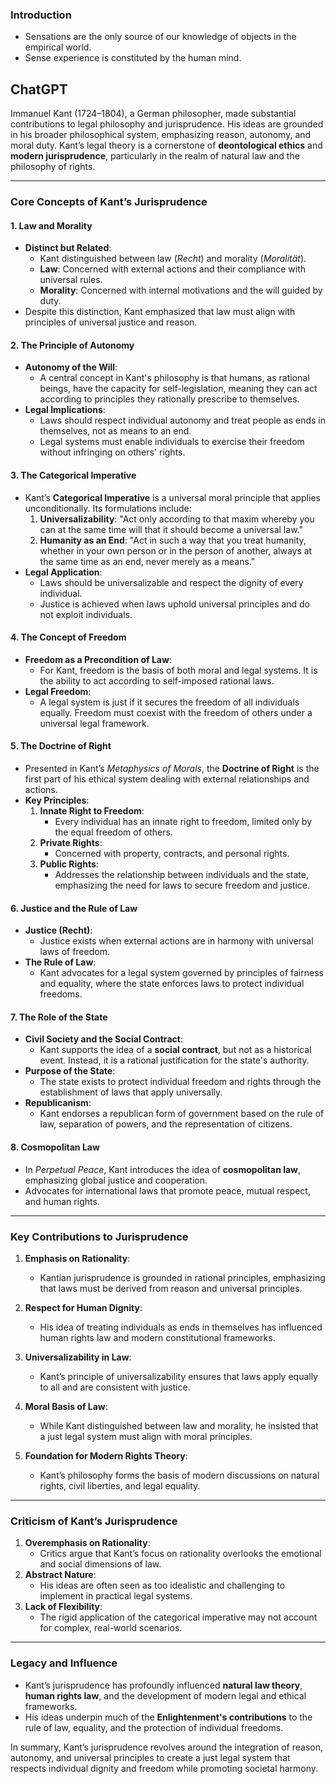 ### Introduction
- Sensations are the only source of our knowledge of objects in the empirical world.
- Sense experience is constituted by the human mind.

## ChatGPT
Immanuel Kant (1724–1804), a German philosopher, made substantial contributions to legal philosophy and jurisprudence. His ideas are grounded in his broader philosophical system, emphasizing reason, autonomy, and moral duty. Kant’s legal theory is a cornerstone of **deontological ethics** and **modern jurisprudence**, particularly in the realm of natural law and the philosophy of rights.

---

### **Core Concepts of Kant’s Jurisprudence**

#### 1. **Law and Morality**

- **Distinct but Related**:
    - Kant distinguished between law (_Recht_) and morality (_Moralität_).
    - **Law**: Concerned with external actions and their compliance with universal rules.
    - **Morality**: Concerned with internal motivations and the will guided by duty.
- Despite this distinction, Kant emphasized that law must align with principles of universal justice and reason.

#### 2. **The Principle of Autonomy**

- **Autonomy of the Will**:
    - A central concept in Kant's philosophy is that humans, as rational beings, have the capacity for self-legislation, meaning they can act according to principles they rationally prescribe to themselves.
- **Legal Implications**:
    - Laws should respect individual autonomy and treat people as ends in themselves, not as means to an end.
    - Legal systems must enable individuals to exercise their freedom without infringing on others' rights.

#### 3. **The Categorical Imperative**

- Kant’s **Categorical Imperative** is a universal moral principle that applies unconditionally. Its formulations include:
    1. **Universalizability**: "Act only according to that maxim whereby you can at the same time will that it should become a universal law."
    2. **Humanity as an End**: "Act in such a way that you treat humanity, whether in your own person or in the person of another, always at the same time as an end, never merely as a means."
- **Legal Application**:
    - Laws should be universalizable and respect the dignity of every individual.
    - Justice is achieved when laws uphold universal principles and do not exploit individuals.

#### 4. **The Concept of Freedom**

- **Freedom as a Precondition of Law**:
    - For Kant, freedom is the basis of both moral and legal systems. It is the ability to act according to self-imposed rational laws.
- **Legal Freedom**:
    - A legal system is just if it secures the freedom of all individuals equally. Freedom must coexist with the freedom of others under a universal legal framework.

#### 5. **The Doctrine of Right**

- Presented in Kant’s _Metaphysics of Morals_, the **Doctrine of Right** is the first part of his ethical system dealing with external relationships and actions.
- **Key Principles**:
    1. **Innate Right to Freedom**:
        - Every individual has an innate right to freedom, limited only by the equal freedom of others.
    2. **Private Rights**:
        - Concerned with property, contracts, and personal rights.
    3. **Public Rights**:
        - Addresses the relationship between individuals and the state, emphasizing the need for laws to secure freedom and justice.

#### 6. **Justice and the Rule of Law**

- **Justice (Recht)**:
    - Justice exists when external actions are in harmony with universal laws of freedom.
- **The Rule of Law**:
    - Kant advocates for a legal system governed by principles of fairness and equality, where the state enforces laws to protect individual freedoms.

#### 7. **The Role of the State**

- **Civil Society and the Social Contract**:
    - Kant supports the idea of a **social contract**, but not as a historical event. Instead, it is a rational justification for the state's authority.
- **Purpose of the State**:
    - The state exists to protect individual freedom and rights through the establishment of laws that apply universally.
- **Republicanism**:
    - Kant endorses a republican form of government based on the rule of law, separation of powers, and the representation of citizens.

#### 8. **Cosmopolitan Law**

- In _Perpetual Peace_, Kant introduces the idea of **cosmopolitan law**, emphasizing global justice and cooperation.
- Advocates for international laws that promote peace, mutual respect, and human rights.

---

### **Key Contributions to Jurisprudence**

1. **Emphasis on Rationality**:
    
    - Kantian jurisprudence is grounded in rational principles, emphasizing that laws must be derived from reason and universal principles.
2. **Respect for Human Dignity**:
    
    - His idea of treating individuals as ends in themselves has influenced human rights law and modern constitutional frameworks.
3. **Universalizability in Law**:
    
    - Kant’s principle of universalizability ensures that laws apply equally to all and are consistent with justice.
4. **Moral Basis of Law**:
    
    - While Kant distinguished between law and morality, he insisted that a just legal system must align with moral principles.
5. **Foundation for Modern Rights Theory**:
    
    - Kant’s philosophy forms the basis of modern discussions on natural rights, civil liberties, and legal equality.

---

### **Criticism of Kant’s Jurisprudence**

1. **Overemphasis on Rationality**:
    - Critics argue that Kant’s focus on rationality overlooks the emotional and social dimensions of law.
2. **Abstract Nature**:
    - His ideas are often seen as too idealistic and challenging to implement in practical legal systems.
3. **Lack of Flexibility**:
    - The rigid application of the categorical imperative may not account for complex, real-world scenarios.

---

### **Legacy and Influence**

- Kant’s jurisprudence has profoundly influenced **natural law theory**, **human rights law**, and the development of modern legal and ethical frameworks.
- His ideas underpin much of the **Enlightenment's contributions** to the rule of law, equality, and the protection of individual freedoms.

In summary, Kant’s jurisprudence revolves around the integration of reason, autonomy, and universal principles to create a just legal system that respects individual dignity and freedom while promoting societal harmony.